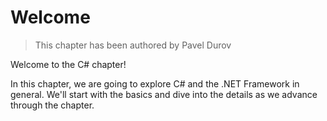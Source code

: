 # Welcome

> This chapter has been authored by Pavel Durov

Welcome to the C# chapter!

In this chapter, we are going to explore C# and the .NET Framework in general.
We'll start with the basics and dive into the details as we advance through the chapter.
